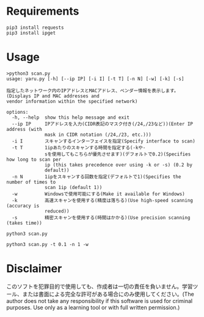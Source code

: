 # Requirements
```
pip3 install requests
pip3 install ipget
```
# Usage
```
>python3 scan.py
usage: yaru.py [-h] [--ip IP] [-i I] [-t T] [-n N] [-w] [-k] [-s]

指定したネットワーク内のIPアドレスとMACアドレス、ベンダー情報を表示します。(Displays IP and MAC addresses and
vendor information within the specified network)

options:
  -h, --help  show this help message and exit
  --ip IP     IPアドレスを入力(CIDR表記のマスク付き(/24,/23など))(Enter IP address (with
              mask in CIDR notation (/24,/23, etc.)))
  -i I        スキャンするインターフェイスを指定(Specify interface to scan)
  -t T        1ipあたりのスキャンする時間を指定する(-kや-
              sを使用してもこちらが優先させます)(デフォルトで0.2)(Specifies how long to scan per
              ip (this takes precedence over using -k or -s) (0.2 by
              default))
  -n N        1ipをスキャンする回数を指定(デフォルトで1)(Specifies the number of times to
              scan 1ip (default 1))
  -w          Windowsで使用可能にする(Make it available for Windows)
  -k          高速スキャンを使用する(精度は落ちる)(Use high-speed scanning (accuracy is
              reduced))
  -s          精密スキャンを使用する(時間はかかる)(Use precision scanning (takes time))
```
```
python3 scan.py
```
```
python3 scan.py -t 0.1 -n 1 -w
```
# Disclaimer
このソフトを犯罪目的で使用しても、作成者は一切の責任を負いません。学習ツール、または書面による完全な許可がある場合にのみ使用してください。(The author does not take any responsibility if this software is used for criminal purposes. Use only as a learning tool or with full written permission.)
